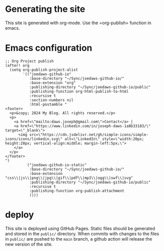 # Generating the site

This site is generated with org-mode. Use the =org-publish= function in
emacs. 

# Emacs configuration

``` elisp
;; Org Project publish
(after! org
  (setq org-publish-project-alist
        '(("joedaws-github-io"
           :base-directory "~/Sync/joedaws-github-io/"
           :base-extension "org"
           :publishing-directory "~/Sync/joedaws-github-io/public"
           :publishing-function org-html-publish-to-html
           :recursive t
           :section-numbers nil
           :html-postamble "
<footer>
  <p>&copy; 2024 My Blog. All rights reserved.</p>
  <p>
    <a href=\"mailto:daws.joseph@gmail.com\">Contact</a> |
    <a href=\"https://www.linkedin.com/in/joseph-daws-1a8b33183/\" target=\"_blank\">
      <img src=\"https://cdn.jsdelivr.net/gh/simple-icons/simple-icons/icons/linkedin.svg\" alt=\"LinkedIn\" style=\"width:20px; height:20px; vertical-align:middle; margin-left:5px;\">
    </a>
  </p>
</footer>
")
          ("joedaws-github-io-static"
           :base-directory "~/Sync/joedaws-github-io/"
           :base-extension "css\\|js\\|png\\|jpg\\|gif\\|pdf\\|mp3\\|ogg\\|swf\\|svg"
           :publishing-directory "~/Sync/joedaws-github-io/public"
           :recursive t
           :publishing-function org-publish-attachment
           ))))
```


# deploy

This site is deployed using GitHub Pages. Static files should be generated and stored in the
`public/` directory. When commits with changes to the files in `public/` are pushed to the `main` branch, 
a github action will release the new version of the site.
